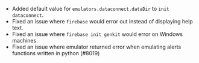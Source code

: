 - Added default value for `emulators.dataconnect.dataDir` to `init dataconnect`.
- Fixed an issue where `firebase` would error out instead of displaying help text.
- Fixed an issue where `firebase init genkit` would error on Windows machines.
- Fixed an issue where emulator returned error when emulating alerts functions written in python (#8019)
